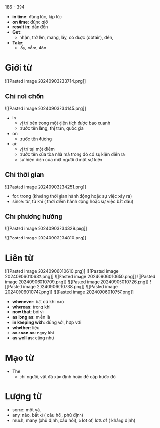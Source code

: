 
186 - 394
- **in time**: đúng lúc, kịp lúc
- **on time**: đúng giờ
- **result in**: dẫn đến
- **Get**: 
	- nhận, trở lên, mang, lấy, có được (obtain), đến, 
- **Take**:
	- lấy, cầm, đón
# Giới từ
![[Pasted image 20240903233714.png]]
## Chỉ nơi chốn
![[Pasted image 20240903234145.png]]
- in
	- vị trí bên trong một diện tích được bao quanh
	- trước tên làng, thị trấn, quốc gia
- on
	- trước tên đường
- at:
	-  vị trí tại một điểm
	- trước tên của tòa nhà mà trong đó có sự kiện diễn ra
	- sự hiện diện của một người ở một sự kiện


	
## Chỉ thời gian
![[Pasted image 20240903234251.png]]
- for: trong (khoảng thời gian hành động hoặc sự việc xảy ra)
- since: từ, từ khi ( thời điểm hành động hoặc sự việc bắt đầu)
## Chỉ phương hướng
![[Pasted image 20240903234329.png]]

![[Pasted image 20240903234810.png]]
# Liên từ
![[Pasted image 20240906010610.png]]
![[Pasted image 20240906010632.png]]
![[Pasted image 20240906010650.png]]
![[Pasted image 20240906010709.png]]
![[Pasted image 20240906010726.png]]
![[Pasted image 20240906010738.png]]
![[Pasted image 20240906010747.png]]
![[Pasted image 20240906010757.png]]
- **whenever**: bất cứ khi nào
- **whereas**: trong khi
- **now that**: bởi vì
- **as long as**: miễn là
- **in keeping with**: đúng với, hợp với
- **whether**: liệu
- **as soon as**: ngay khi
- **as well as**: cũng như
# Mạo từ
- The
	- chỉ người, vật đã xác định hoặc đề cập trước đó
# Lượng từ
- some: một vài,
- any: nào, bất kì ( câu hỏi, phủ định)
- much, many (phủ định, câu hỏi), a lot of, lots of ( khẳng định) 